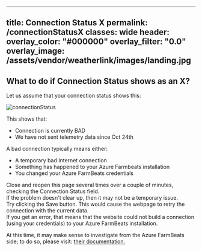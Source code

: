 ﻿---
title: Connection Status X
permalink: /connectionStatusX
classes: wide
header:
  overlay_color: "#000000"
  overlay_filter: "0.0"
  overlay_image: /assets/vendor/weatherlink/images/landing.jpg
--

## What to do if Connection Status shows as an X?

Let us assume that your connection status shows this:  
  
![connectionStatus](./connectionStatus.png)  
  
This shows that:

  - Connection is currently BAD
  - We have not sent telemetry data since Oct 24th

A bad connection typically means either:

  - A temporary bad Internet connection
  - Something has happened to your Azure Farmbeats installation
  - You changed your Azure FarmBeats credentials

Close and reopen this page several times over a couple of minutes,
checking the Connection Status field.  
If the problem doesn't clear up, then it may not be a temporary issue.  
Try clicking the Save button. This would cause the webpage to retry the
connection with the current data.  
If you get an error, that means that the website could not build a
connection (using your credentials) to your Azure FarmBeats
installation.  
  
At this time, it may make sense to investigate from the Azure FarmBeats
side; to do so, please visit: [their
documentation.](https://aka.ms/FarmBeatsdocumentation)


